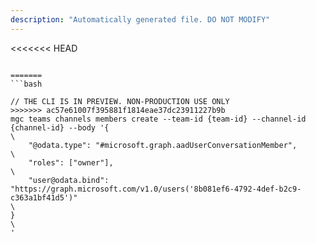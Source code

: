 ```yaml
---
description: "Automatically generated file. DO NOT MODIFY"
---
```


<<<<<<< HEAD
```cli

=======
```bash

// THE CLI IS IN PREVIEW. NON-PRODUCTION USE ONLY
>>>>>>> ac57e61007f395881f1814eae37dc23911227b9b
mgc teams channels members create --team-id {team-id} --channel-id {channel-id} --body '{\
    "@odata.type": "#microsoft.graph.aadUserConversationMember",\
    "roles": ["owner"],\
    "user@odata.bind": "https://graph.microsoft.com/v1.0/users('8b081ef6-4792-4def-b2c9-c363a1bf41d5')"\
}\
'

```